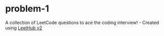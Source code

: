 # problem-1
A collection of LeetCode questions to ace the coding interview! - Created using [LeetHub v2](https://github.com/arunbhardwaj/LeetHub-2.0)
